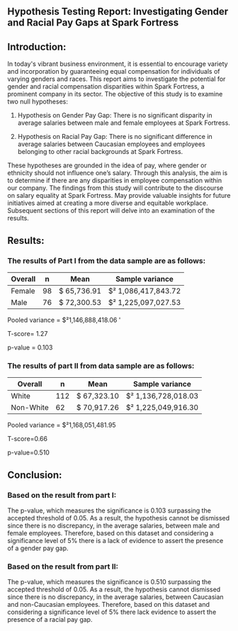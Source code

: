 ## Hypothesis Testing Report: Investigating Gender and Racial Pay Gaps at Spark Fortress

## Introduction:

In today's vibrant business environment, it is essential to encourage variety and incorporation by guaranteeing equal compensation for individuals of varying genders and races. This report aims to investigate the potential for gender and racial compensation disparities within Spark Fortress, a prominent company in its sector.
The objective of this study is to examine two null hypotheses:

1. Hypothesis on Gender Pay Gap: There is no significant disparity in average salaries between male and female employees at Spark Fortress.
  
2. Hypothesis on Racial Pay Gap: There is no significant difference in average salaries between Caucasian employees and employees belonging to other racial backgrounds at Spark Fortress.
   
These hypotheses are grounded in the idea of pay, where gender or ethnicity should not influence one’s salary. Through this analysis, the aim is to determine if there are any disparities in employee compensation within our company. The findings from this study will contribute to the discourse on salary equality at Spark Fortress. May provide valuable insights for future initiatives aimed at creating a more diverse and equitable workplace. Subsequent sections of this report will delve into an examination of the results.

## Results:

### The results of Part I from the data sample are as follows:

|   Overall   | n   |   	 Mean       |   	Sample variance     |
|-------------|-----|-----------------|-------------------------|
|   Female    |  98 |   $ 65,736.91   |    $² 1,086,417,843.72  |
|    Male     |	76  | 	$ 72,300.53   | 	 $² 1,225,097,027.53  |

Pooled variance = $²1,146,888,418.06 '

T-score= 1.27

p-value = 0.103

### The results of part II from data sample are as follows:
|   Overall   | n   |   	 Mean       |   	Sample variance     |
|-------------|-----|-----------------|-------------------------|
|    White    | 112 |   $ 67,323.10   |    $² 1,136,728,018.03  |
|  Non-White  |	62  |  	$ 70,917.26   |    $² 1,225,049,916.30  |
		 	 		  	 
Pooled variance = $²1,168,051,481.95  

T-score=0.66 

p-value=0.510

## Conclusion:

### Based on the result from part I:
The p-value, which measures the significance is 0.103 surpassing the accepted threshold of 0.05. As a result, the hypothesis cannot be dismissed since there is no discrepancy, in the average salaries, between male and female employees. Therefore, based on this dataset and considering a significance level of 5% there is a lack of evidence to assert the presence of a gender pay gap.

### Based on the result from part II:
The p-value, which measures the significance is 0.510 surpassing the accepted threshold of 0.05. As a result, the hypothesis cannot dismissed since there is no discrepancy, in the average salaries, between Caucasian and non-Caucasian employees. Therefore, based on this dataset and considering a significance level of 5% there lack evidence to assert the presence of a racial pay gap.


